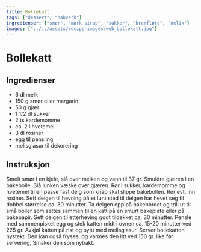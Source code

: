 ```yaml
---
title: Bollekatt
tags: ["dessert", "bakverk"]
ingredienser: ["smør", "mørk sirup", "sukker", "kremfløte", "nelik"]
images: ["../../assets/recipe-images/web_bollekatt.jpg"]
---
```


# Bollekatt

## Ingredienser

- 6 dl melk
- 150 g smør eller margarin
- 50 g gjær
- 1 1/2 dl sukker
- 2 ts kardemomme
- ca. 2 l hvetemel
- 3 dl rosiner
- egg til pensling
- melisglasur til dekorering

## Instruksjon

Smelt smør i en kjele, slå over melken og vann til 37 gr. Smuldre gjæren i en bakebolle. Slå lunken væske over gjæren. Rør i sukker, kardemomme og hvetemel til en passe fast deig som knap skal slippe bakebollen. Rør evt. inn rosiner. Sett deigen til hevning på et lunt sted til deigen har hevet seg til dobbel størrelse ca. 30 minutter. Ta deigen opp på bakebordet og trill ut til små boller som settes sammen til en katt på en smurt bakeplate eller på bakepapir. Sett deigen til etterheving godt tildekket ca. 30 minutter. Pensle med sammenpisket egg og stek katten midt i ovnen ca. 15-20 minutter ved 225 gr. Avkjøl katten på rist og pynt med melisglasur. Server bollekatten nystekt. Den kan også fryses, og varmes den litt ved 150 gr. like før servering, Smaker den som nybakt.
